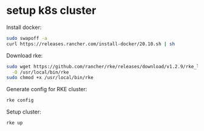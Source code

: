 # setup k8s cluster

Install docker:
```bash
sudo swapoff -a
curl https://releases.rancher.com/install-docker/20.10.sh | sh
```

Download rke:
```bash
sudo wget https://github.com/rancher/rke/releases/download/v1.2.9/rke_linux-amd64 \
  -O /usr/local/bin/rke
sudo chmod +x /usr/local/bin/rke
```

Generate config for RKE cluster:
```bash
rke config
```

Setup cluster:
```bash
rke up
```
